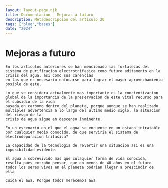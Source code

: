 ```yaml
---
layout: layout-page.njk
title: Documentacion - Mejoras a futuro
description: Metadescripcion del articulo 20
tags: ["blog","bases"]
date: "2024"
---
```

# Mejoras a futuro

    En los articulos anteriores se han mencionado las fortalezas del sistema de purificacion electrotrifasica como futuro aditamento en la crisis del agua, asi como sus carencias 
    en las que es necesario enfocarse para lograr el mayor aprovechamiento posible de este.

    Lo que se considera actualmente mas importante es la concientizacion global de la importancia de la preservacion de este vital recurso para el subsidio de la vida
    basada en carbono dentro del planeta, porque aunque se han realizado multiples advertencia a lo largo del ultimo medio siglo, la situacion del riesgo de la 
    crisis de agua sigue en descenso inminente.

    En un escenario en el que el agua se encuente en un estado intratable por cualquier medio conocido, de que serviria el sistema de electrodepuracion trifasica?

    La capacidad de la tecnologia de revertir una situacion asi es una imposibilidad evidente.

    El agua a sobrevivido mas que culaquier forma de vida conocida, resulta pues extraño pensar, que en menos de 40 años en el futuro
    todos los seres vivos en el planeta podrian llegar a prescindir de ella 

    Cuida el awa. Porque todos merecemos awa 